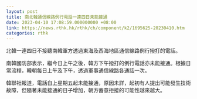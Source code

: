 ```yaml
---
layout: post
title: 南北韓通信線路例行電話一連四日未能接通
date: 2023-04-10 17:08:59.000000000 +08:00
link: https://news.rthk.hk/rthk/ch/component/k2/1695625-20230410.htm
categories: rthk
---
```


北韓一連四日不接聽南韓軍方透過東海及西海地區通信線路例行撥打的電話。

南韓國防部表示，繼今日上午之後，韓方下午撥打的例行電話亦未能接通。根據日常流程，韓朝每日上午及下午，透過軍事通信線路各通話一次。

韓聯社報道，電話自上星期五起未能接通，原因未詳，起初有人提出可能發生技術故障，但隨著未能接通的日子增加，朝方蓄意拒接的可能性越來越大。
